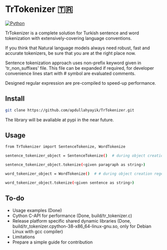 # TrTokenizer 🇹🇷

[![Python](https://img.shields.io/pypi/pyversions/tensorflow.svg?style=plastic)](https://badge.fury.io/py/trtopicter)

TrTokenizer is a complete solution for Turkish sentence and word tokenization with extensively-covering language
conventions.

If you think that Natural language models always need robust, fast and accurate tokenizers, be sure that you are at the
right place now.

Sentence tokenization approach uses non-prefix keyword given in 'tr_non_suffixes' file. This file can be expanded if
required, for developer convenience lines start with # symbol are evaluated comments.

Designed regular expression are pre-compiled to speed-up performance.

## Install 

```sh
git clone https://github.com/apdullahyayik/TrTokenizer.git
```

The library will be avaliable at pypi in the near future.

## Usage

```sh
from TrTokenizer import SentenceTokenize, WordTokenize

sentence_tokenizer_object = SentenceTokenize()  # during object creation regexes are compiled only at once

sentence_tokenizer_object.tokenize(<given paragraph as string>)

word_tokenizer_object = WordTokenize()  # # during object creation regexes are compiled only at once

word_tokenizer_object.tokenize(<given sentence as string>)

```

## To-do

- Usage examples (Done)
- Cython C-API for performance (Done, build/tr_tokenizer.c)
- Release platform specific shared dynamic libraries (Done, build/tr_tokenizer.cpython-38-x86_64-linux-gnu.so, only for Debian Linux with gcc compiler)
- Limitations
- Prepare a simple guide for contribution
